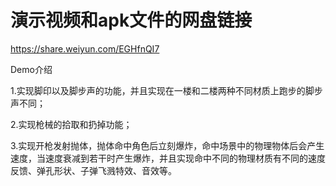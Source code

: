 # 演示视频和apk文件的网盘链接

https://share.weiyun.com/EGHfnQI7

Demo介绍

1.实现脚印以及脚步声的功能，并且实现在一楼和二楼两种不同材质上跑步的脚步声不同；

2.实现枪械的拾取和扔掉功能；

3.实现开枪发射抛体，抛体命中角色后立刻爆炸，命中场景中的物理物体后会产生速度，当速度衰减到若干时产生爆炸，并且实现命中不同的物理材质有不同的速度反馈、弹孔形状、子弹飞溅特效、音效等。

